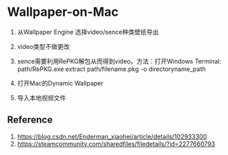 # Wallpaper-on-Mac
1. 从Wallpaper Engine 选择video/sence种类壁纸导出

2. video类型不做更改

3. sence需要利用RePKG解包从而得到video。方法：打开Windows Terminal: path/RePKG.exe extract path/filename.pkg -o directoryname_path

4. 打开Mac的Dynamic Wallpaper

5. 导入本地视频文件

## Reference
1. https://blog.csdn.net/Enderman_xiaohei/article/details/102933300
3. https://steamcommunity.com/sharedfiles/filedetails/?id=2277660793

